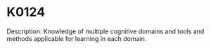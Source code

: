 # K0124
Description: Knowledge of multiple cognitive domains and tools and methods applicable for learning in each domain.
